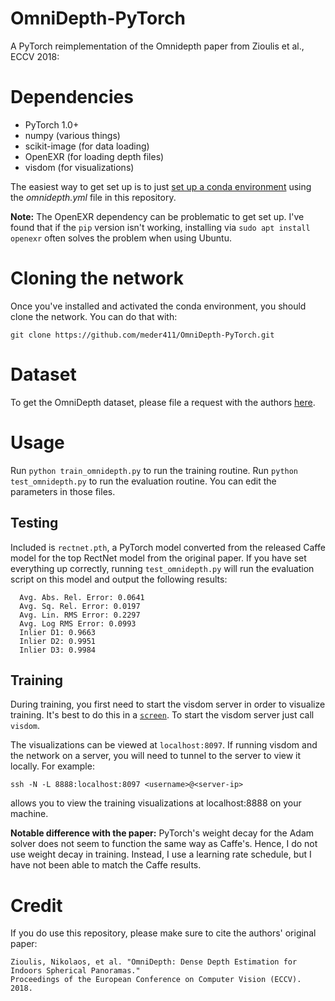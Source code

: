 # OmniDepth-PyTorch
A PyTorch reimplementation of the Omnidepth paper from Zioulis et al., ECCV 2018:

# Dependencies
 - PyTorch 1.0+
 - numpy (various things)
 - scikit-image (for data loading)
 - OpenEXR (for loading depth files)
 - visdom (for visualizations)

 The easiest way to get set up is to just [set up a conda environment](https://conda.io/projects/conda/en/latest/user-guide/tasks/manage-environments.html#creating-an-environment-from-an-environment-yml-file) using the *omnidepth.yml* file in this repository.

**Note:** The OpenEXR dependency can be problematic to get set up. I've found that if the `pip` version isn't working, installing via `sudo apt install openexr` often solves the problem when using Ubuntu.

# Cloning the network
Once you've installed and activated the conda environment, you should clone the network. You can do that with:

```
git clone https://github.com/meder411/OmniDepth-PyTorch.git
```


# Dataset
To get the OmniDepth dataset, please file a request with the authors [here](http://vcl.iti.gr/360-dataset/).


# Usage
Run `python train_omnidepth.py` to run the training routine. Run `python test_omnidepth.py` to run the evaluation routine. You can edit the parameters in those files.

## Testing
Included is `rectnet.pth`, a PyTorch model converted from the released Caffe model for the top RectNet model from the original paper. If you have set everything up correctly, running `test_omnidepth.py` will run the evaluation script on this model and output the following results:

```
  Avg. Abs. Rel. Error: 0.0641
  Avg. Sq. Rel. Error: 0.0197
  Avg. Lin. RMS Error: 0.2297
  Avg. Log RMS Error: 0.0993
  Inlier D1: 0.9663
  Inlier D2: 0.9951
  Inlier D3: 0.9984
```

## Training

During training, you first need to start the visdom server in order to visualize training. It's best to do this in a [`screen`](https://www.gnu.org/software/screen/manual/screen.html). To start the visdom server just call `visdom`.

The visualizations can be viewed at `localhost:8097`. If running visdom and the network on a server, you will need to tunnel to the server to view it locally. For example:

```
ssh -N -L 8888:localhost:8097 <username>@<server-ip>
```

allows you to view the training visualizations at localhost:8888 on your machine.

**Notable difference with the paper:** PyTorch's weight decay for the Adam solver does not seem to function the same way as Caffe's. Hence, I do not use weight decay in training. Instead, I use a learning rate schedule, but I have not been able to match the Caffe results.


# Credit
If you do use this repository, please make sure to cite the authors' original paper:

```
Zioulis, Nikolaos, et al. "OmniDepth: Dense Depth Estimation for Indoors Spherical Panoramas." 
Proceedings of the European Conference on Computer Vision (ECCV). 2018.
```
